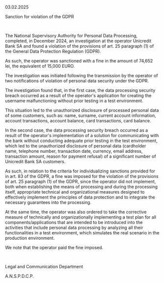 03.02.2025

Sanction for violation of the GDPR

 

The National Supervisory Authority for Personal Data Processing, completed, in December 2024, an investigation at the operator Unicredit Bank SA and found a violation of the provisions of art. 25 paragraph (1) of the General Data Protection Regulation (GDPR).

As such, the operator was sanctioned with a fine in the amount of 74,652 lei, the equivalent of 15,000 EURO.

The investigation was initiated following the transmission by the operator of two notifications of violation of personal data security under the GDPR.

The investigation found that, in the first case, the data processing security breach occurred as a result of the operator's application for creating the username malfunctioning without prior testing in a test environment.

This situation led to the unauthorized disclosure of processed personal data of some customers, such as: name, surname, current account information, account transactions, account balance, card transactions, card balance.

In the second case, the data processing security breach occurred as a result of the operator's implementation of a solution for communicating with the bank without conducting adequate prior testing in the test environment, which led to the unauthorized disclosure of personal data (cardholder name, telephone number, transaction date, currency, email address, transaction amount, reason for payment refusal) of a significant number of Unicredit Bank SA customers.

As such, in relation to the criteria for individualizing sanctions provided for in art. 83 of the GDPR, a fine was imposed for the violation of the provisions of art. 25 paragraph (1) of the GDPR, since the operator did not implement, both when establishing the means of processing and during the processing itself, appropriate technical and organizational measures designed to effectively implement the principles of data protection and to integrate the necessary guarantees into the processing.

At the same time, the operator was also ordered to take the corrective measure of technically and organizationally implementing a test plan for all components/applications that are intended to be introduced into the activities that include personal data processing by analyzing all their functionalities in a test environment, which simulates the real scenario in the production environment.

We note that the operator paid the fine imposed.

 

Legal and Communication Department

A.N.S.P.D.C.P.
